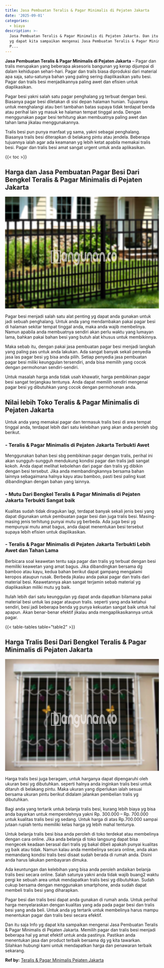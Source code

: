 ```yaml
---
title: Jasa Pembuatan Teralis & Pagar Minimalis di Pejaten Jakarta
date: '2025-09-01'
categories:
  - biaya
description: >-
  Jasa Pembuatan Teralis & Pagar Minimalis di Pejaten Jakarta. Dan itu saja Info
  yg dapat kita sampaikan mengenai Jasa Pembuatan Teralis & Pagar Minimalis di
  P...
---
```


**Jasa Pembuatan Teralis & Pagar Minimalis di Pejaten Jakarta** – Pagar dan tralis merupakan yang beberapa aksesoris bangunan yg kerap dijumpai di dalam kehidupan sehari-hari. Pagar dan trails biasa diproduksi dari material apa saja, satu-satunya bahan yang paling sering diaplikasikan yaitu besi. Pagar dan trails besi menjadikannya paling awet dan efisien untuk diaplikasikan.

Pagar besi yakni salah satu pagar penghalang yg terbuat dengan besi. Biasanya pagar besi diletakan di sisi depan halaman hunian. Tujuannya untuk menghalangi atau beri tambahan batas supaya tidak terdapat benda atau perihal lain yg masuk ke halaman tempat tinggal anda. Dengan menggunakan pagar besi terhitung akan membuatnya paling awet dan tahan lama jikalau menggunakannya.

Tralis besi pun punya manfaat yg sama, yakni sebagai penghalang. Biasanya trails besi diterapkan di belakang pintu atau jendela. Beberapa tujuannya ialah agar ada keamanan yg lebih ketat apabila memakai tralis besi. Pagar dan tralis besi amat sangat urgent untuk anda aplikasikan.

{{< toc >}}

## Harga dan Jasa Pembuatan Pagar Besi Dari Bengkel Teralis & Pagar Minimalis di Pejaten Jakarta

![Jasa Pembuatan Teralis & Pagar Minimalis di Pejaten Jakarta](/images/pagar-minimalis-murah-36.png)

Pagar besi menjadi salah satu alat penting yg dapat anda gunakan untuk jadi sebuah penghalang. Untuk anda yang mendambakan pakai pagar besi di halaman sekitar tempat tinggal anda, maka anda wajib membelinya. Namun apabila anda membuatnya sendiri akan perlu waktu yang lumayan lama, bahkan pakai bahan besi yang butuh alat khusus untuk membikinnya.

Maka sebab itu, dengan pakai jasa pembuatan pagar besi menjadi langkah yang paling pas untuk anda lakukan. Ada sangat banyak sekali penyedia jasa las pagar besi yg bisa anda pilih. Setiap penyedia jasa pembuatan pagar besi miliki keunggulan tersendiri, anda bisa memilih yang cocok dengan permohonan sendiri-sendiri.

Untuk masalah harga anda tidak usah khawatir, harga pembikinan pagar besi sangat terjangkau tentunya. Anda dapat memilih sendiri mengenai pagar besi yg dibutuhkan yang cocok dengan permohonan anda.

## Nilai lebih Toko Teralis & Pagar Minimalis di Pejaten Jakarta

Untuk anda yang memakai pagar dan termasuk tralis besi di area tempat tinggal anda, terdapat lebih dari satu kelebihan yang akan anda peroleh sbg berikut.

### \- Teralis & Pagar Minimalis di Pejaten Jakarta Terbukti Awet

Menggunakan bahan besi sbg pembikinan pagar dengan tralis, perihal ini akan sungguh-sungguh mendukung kondisi pagar dan tralis jadi sangat kokoh. Anda dapat melihat kebolehan dari pagar dan tralis yg dibikin dengan besi tersebut. Jika anda membandingkannya bersama bahan lainnya sebagaimana halnya kayu atau bamboo, pasti besi paling kuat dibandingkan dengan bahan yang lainnya.

### \- Mutu Dari Bengkel Teralis & Pagar Minimalis di Pejaten Jakarta Terbukti Sangat baik

Kualitas sudah tidak diragukan lagi, terdapat banyak sekali jenis besi yang dapat digunakan untuk pembuatan pagar besi dan juga tralis besi. Masing-masing jenis terhitung punyai mutu yg berbeda. Ada juga besi yg mempunyai mutu amat bagus, anda dapat menentukan besi tersebut supaya lebih efisien untuk diaplikasikan.

### \- Teralis & Pagar Minimalis di Pejaten Jakarta Terbukti Lebih Awet dan Tahan Lama

Berbicara soal keawetan tentu saja pagar dan tralis yg terbuat dengan besi memiliki keawetan yang amat bagus. Jika dibandingkan bersama dg bamboo atau kayu, kedua bahan berikut dapat gampang mengalami keropos ataupun rusak. Berbeda jikalau anda pakai pagar dan tralis dari material besi. Keawetannya akan sangat terjamin sebab material yg diaplikasikan miliki mutu yg baik.

Itulah lebih dari satu keunggulan yg dapat anda dapatkan bilamana pakai material besi untuk las pagar ataupun tralis. seperti yang anda ketahui sendiri, besi jadi beberapa benda yg punya kekuatan sangat baik untuk hal apapun. Akan benar-benar efektif jikalau anda mengaplikasikannya untuk pagar.

{{< table-tables table="table2" >}}

## Harga Tralis Besi Dari Bengkel Teralis & Pagar Minimalis di Pejaten Jakarta

![Jasa Pembuatan Teralis & Pagar Minimalis di Pejaten Jakarta](/images/teralis-minimalis-murah-07.png)

Harga tralis besi juga beragam, untuk harganya dapat dipengaruhi oleh ukuran besi yg dibutuhkan. seperti halnya anda inginkan tralis besi untuk ditaruh di belakang pintu. Maka ukuran yang diperlukan ialah sesuai bersama ukuran pintu berikut didalam jalankan pembelian tralis yg dibutuhkan.

Bagi anda yang tertarik untuk belanja tralis besi, kurang lebih biaya yg bisa anda bayarkan untuk memperolehnya yakni Rp. 300.000 – Rp. 700.000 untuk kualitas tralis besi yg sedang. Untuk harga di atas Rp.700.000 sampai jutaan rupiah tentu memiliki kelas harga yg lebih mahal tentunya.

Untuk belanja tralis besi bisa anda peroleh di toko terdekat atau membelinya dengan cara online. Jika anda belanja di toko langsung dapat bisa mengecek keadaan berasal dari tralis yg bakal dibeli apakah punyai kualitas yg baik atau tidak. Namun kalau anda membelinya secara online, anda akan memandang kondisi tralis besi disaat sudah berada di rumah anda. Disini anda harus lakukan pembayaran dimuka.

Ada keuntungan dan kelebihan yang bisa anda peroleh andaikan belanja tralis besi secara online. Salah satunya yakni anda tidak wajib buang2 waktu pergi ke sebuah area untuk mendapatkan tralis besi yg dibutuhkan. Sudah cukup bersama dengan menggunakan smartphone, anda sudah dapat membeli tralis besi yang diharapkan.

Pagar besi dan tralis besi dapat anda gunakan di rumah anda. Untuk perihal harga menyelaraskan dengan kualitas yang ada pada pagar besi dan tralis besi yang anda beli. Untuk anda yg tertarik untuk membelinya harus mampu menentukan pagar dan tralis besi secara efektif.

Dan itu saja Info yg dapat kita sampaikan mengenai Jasa Pembuatan Teralis & Pagar Minimalis di Pejaten Jakarta. Memilih pagar dan tralis besi menjadi beberapa hal yg amat efektif untuk anda pastinya. Pastikan anda menentukan jasa dan product terbaik bersama dg yg kita tawarkan. Silahkan hubungi kami untuk mendapatkan harga dan penawaran terbaik sekarang.

**Ref by:** [Teralis & Pagar Minimalis Pejaten Jakarta](https://id.wikipedia.org/wiki/Teralis)
